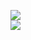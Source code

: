 [![](https://img.shields.io/badge/Made%20With-Github%20Spray-lightgrey.svg?style=for-the-badge&logo=github)](https://github.com/Annihil/github-spray#742)  
[![](https://i.imgur.com/2DrTn0Z.gif)](https://github.com/Annihil/github-spray)